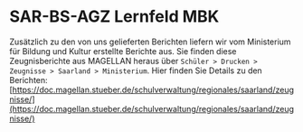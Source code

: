 ﻿# SAR-BS-AGZ Lernfeld MBK

Zusätzlich zu den von uns gelieferten Berichten liefern wir vom Ministerium für Bildung und Kultur erstellte Berichte aus. Sie finden diese Zeugnisberichte aus MAGELLAN heraus über `Schüler > Drucken > Zeugnisse > Saarland > Ministerium`. Hier finden Sie Details zu den Berichten:
[https://doc.magellan.stueber.de/schulverwaltung/regionales/saarland/zeugnisse/](https://doc.magellan.stueber.de/schulverwaltung/regionales/saarland/zeugnisse/)